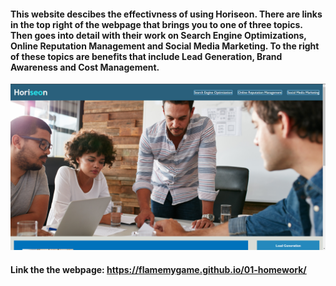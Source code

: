 #### This website descibes the effectivness of using Horiseon. There are links in the top right of the webpage that brings you to one of three topics. Then goes into detail with their work on Search Engine Optimizations, Online Reputation Management and Social Media Marketing. To the right of these topics are benefits that include Lead Generation, Brand Awareness and Cost Management.

![Image of the website](https://raw.githubusercontent.com/FlameMyGame/01-homework/main/02-Homework/Assets/01-horiseon.png)

#### Link the the webpage: https://flamemygame.github.io/01-homework/